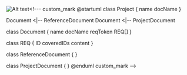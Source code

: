 ![Alt text](http://g.gravizo.com/source/custom_mark?https%3A%2F%2Fraw.githubusercontent.com%2Fseeb0h%2FREQS.io%2Fmaster%2FREADME.md)<!---
custom_mark
@startuml
class Project {
  name
  docName
}

Document <|-- ReferenceDocument 
Document <|-- ProjectDocument  

class Document {
  name
  docName
  reqToken
  REQ[]
}

class REQ {
  ID
  coveredIDs
  content
}

class ReferenceDocument {
}

class ProjectDocument {
}
@enduml
custom_mark
-->

